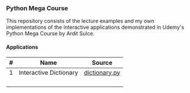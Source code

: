 ### Python Mega Course


This repository consists of the lecture examples and my own implementations of the interactive applications demonstrated in
Udemy's Python Mega Course by Ardit Sulce.

#### Applications

|   #	| Name  | Source |
|---	|---	|---	 |
|   1	| Interactive Dictionary  	|   [dictionary.py](applications/interactive_dictionary/dictionary.py)	 |
|   	|   	|   	 |
|   	|   	|   	 |
|   	|   	|   	 |
|   	|   	|   	 |